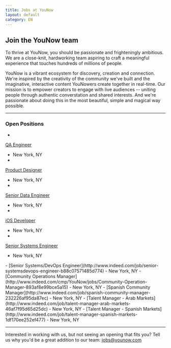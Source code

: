 ```yaml
---
title: Jobs at YouNow
layout: default
category: EN
---
```

## Join the YouNow team

To thrive at YouNow, you should be passionate and frighteningly ambitious. We are a close-knit, hardworking team aspiring to craft a meaningful experience that touches hundreds of millions of people.

YouNow is a vibrant ecosystem for discovery, creation and connection. We're inspired by the creativity of the community we've built and the imaginative, interactive content YouNowers create together in real-time. Our mission is to empower creators to engage with live audiences -- uniting people through authentic converstation and shared interests. And we're passionate about doing this in the most beautiful, simple and magical way possible.
 
---

### Open Positions
<div id="jobsColumns" note="do not edit this line">
<div id="column1" note="do not edit this line">

- 
[QA Engineer](http://www.indeed.com/cmp/YouNow/jobs/QA-Engineer-f57b34e03d2752ba)
 - New York, NY
- 
[Product Designer](http://www.indeed.com/job/product-designer-32cc54da1dfb228a)
 - New York, NY
- 
[Senior Data Engineer](http://www.indeed.com/job/senior-data-engineer-b03e01c97c27f029)
 - New York, NY
- 
[iOS Developer](http://www.indeed.com/job/ios-developer-6af2fc2a7f94b383)
 - New York, NY
- 
[Senior Systems Engineer](http://www.indeed.com/job/senior-systems-engineer-74d572a8203dce59)
 - New York, NY
</div note="do not edit this line">
<div id="column2" note="do not edit this line">
-  
[Senior Systems/DevOps Engineer](http://www.indeed.com/job/senior-systemsdevops-engineer-b88c07571485d774)
 - New York, NY
- 
[Community Operations Manager](http://www.indeed.com/cmp/YouNow/jobs/Community-Operation-Manager-893af8e99bce5a15)
 - New York, NY
- 
[Spanish Community Manager](http://www.indeed.com/job/spanish-community-manager-232226af95da87ec)
 - New York, NY
- 
[Talent Manager - Arab Markets](http://www.indeed.com/job/talent-manager-arab-markets-46af7f95d65d25dc)
 - New York, NY
- 
[Talent Manager - Spanish Markets](http://www.indeed.com/job/talent-manager-spanish-markets-1df170ee252ef477)
 - New York, NY

</div note="do not edit this line">
</div note="do not edit this line">
    
---

Interested in working with us, but not seeing an opening that fits you? Tell us why you'd be a great addition to our team: [jobs@younow.com](mailto:jobs@younow.com)
